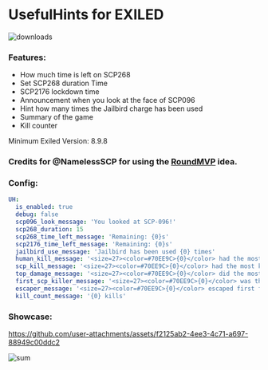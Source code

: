 # UsefulHints for EXILED

![downloads](https://img.shields.io/github/downloads/Vretu-Dev/UsefulHints/total)

### Features:
- How much time is left on SCP268
- Set SCP268 duration Time
- SCP2176 lockdown time
- Announcement when you look at the face of SCP096
- Hint how many times the Jailbird charge has been used
- Summary of the game
- Kill counter

Minimum Exiled Version: 8.9.8
### Credits for @NamelessSCP for using the [RoundMVP](https://github.com/NamelessSCP/RoundMVP) idea.

### Config:

```yaml
UH:
  is_enabled: true
  debug: false
  scp096_look_message: 'You looked at SCP-096!'
  scp268_duration: 15
  scp268_time_left_message: 'Remaining: {0}s'
  scp2176_time_left_message: 'Remaining: {0}s'
  jailbird_use_message: 'Jailbird has been used {0} times'
  human_kill_message: '<size=27><color=#70EE9C>{0}</color> had the most kills as <color=green>Human</color>: <color=yellow>{1}</color></size>'
  scp_kill_message: '<size=27><color=#70EE9C>{0}</color> had the most kills as <color=red>SCP</color>: <color=yellow>{1}</color></size>'
  top_damage_message: '<size=27><color=#70EE9C>{0}</color> did the most damage: <color=yellow>{1}</color></size>'
  first_scp_killer_message: '<size=27><color=#70EE9C>{0}</color> was the first to kill <color=red>SCP</color></size>'
  escaper_message: '<size=27><color=#70EE9C>{0}</color> escaped first from the facility: <color=yellow>{1}:{2}</color></size>'
  kill_count_message: '{0} kills'
```
### Showcase:
https://github.com/user-attachments/assets/f2125ab2-4ee3-4c71-a697-88949c00ddc2

![sum](https://github.com/user-attachments/assets/90901022-3a6b-4d8c-9676-4fd4e3d0cbbb)




